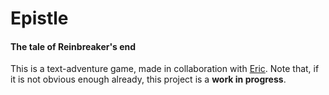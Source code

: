 # Epistle
#### The tale of Reinbreaker's end

This is a text-adventure game, made in collaboration with [Eric](https://github.com/ewen101). Note that, if it is not obvious enough already, this project is a **work in progress**.
